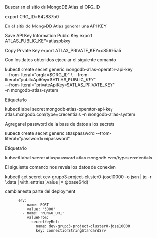 Buscar en el sitio de MongoDB Atlas el ORG_ID

export ORG_ID=642887b0

En el sitio de MongoDB Atlas generar una API KEY

Save API Key Information
Public Key
export ATLAS_PUBLIC_KEY=atlaspbkey

Copy
Private Key
export ATLAS_PRIVATE_KEY=c85695a5


Con los datos obtenidos ejecutar el siguiente comando

kubectl create secret generic mongodb-atlas-operator-api-key \
    --from-literal="orgId=$ORG_ID" \
    --from-literal="publicApiKey=$ATLAS_PUBLIC_KEY" \
    --from-literal="privateApiKey=$ATLAS_PRIVATE_KEY" \
    -n mongodb-atlas-system
    
Etiquetarlo

kubectl label secret mongodb-atlas-operator-api-key atlas.mongodb.com/type=credentials -n mongodb-atlas-system


Agregar el password de la base de datos a los secrets

kubectl create secret generic atlaspassword --from-literal="password=mipassword"

Etiquetarlo

kubectl label secret atlaspassword atlas.mongodb.com/type=credentials


El siguiente comando nos revela los datos de conexion

kubectl get secret dev-grupo3-project-cluster0-jose10000 -o json | jq -r '.data | with_entries(.value |= @base64d)'


cambiar esta parte del deployment

          env: 
            - name: PORT
              value: "3000"
            - name: "MONGO_URI"
              valueFrom:
                secretKeyRef:
                  name: dev-grupo3-project-cluster0-jose10000
                  key: connectionStringStandardSrv
                  

